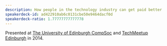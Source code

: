 ```yaml
---
description: How people in the technology industry can get paid better and get their dream job by learning from my career mistakes.
speakerdeck-id: ad422910ab6c0131cbe50e9464dacf0d
speakerdeck-ratio: 1.77777777777778
---
```

Presented at [The University of Edinburgh CompSoc](https://comp-soc.com/) and [TechMeetup Edinburgh](http://techmeetup.co.uk/) in 2014.
